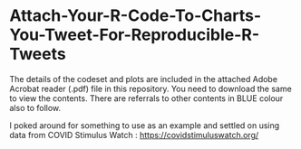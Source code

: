 # Attach-Your-R-Code-To-Charts-You-Tweet-For-Reproducible-R-Tweets

The details of the codeset and plots are included in the attached Adobe Acrobat reader (.pdf) file in this repository. 
You need to download the same to view the contents. There are referrals to other contents in BLUE colour also to follow.

I poked around for something to use as an example and settled on using data from COVID Stimulus Watch : https://covidstimuluswatch.org/
